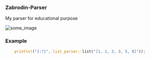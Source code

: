 ### Zabrodin-Parser

My parser for educational purpose

![some_image](image.png)

### Example

```rust
    println!("{:?}", list_parser::list("[1, 1, 2, 3, 5, 8]"));
```